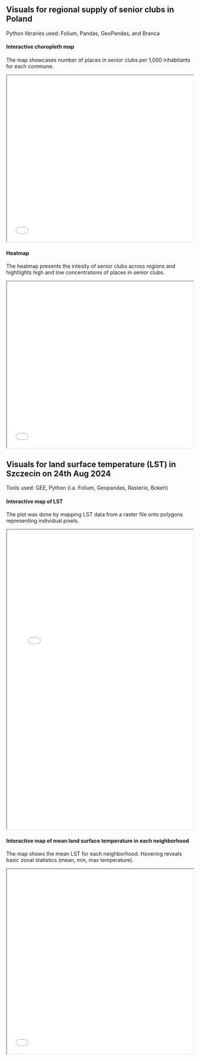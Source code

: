 ## Visuals for regional supply of senior clubs in Poland
Python libraries used: Folium, Pandas, GeoPandas, and Branca

#### **Interactive choropleth map** 
The map showcases number of places in senior clubs per 1,000 inhabitants for each commune.

<iframe src="{{ '/assets/interactive_map.html' | relative_url }}" width="100%" height="450"></iframe>

#### **Heatmap**
The heatmap presents the intesity of senior clubs across regions and hightlights high and low concentrations of places in senior clubs.

<iframe src="{{ '/assets/heatmap.html' | relative_url }}" width="100%" height="450"></iframe>


## Visuals for land surface temperature (LST) in Szczecin on 24th Aug 2024
Tools used: GEE, Python (i.a. Folium, Geopandas, Rasterio, Bokeh)

#### **Interactive map of LST** 
The plot was done by mapping LST data from a raster file onto polygons representing individual pixels. 

<iframe src="{{ '/assets/lst_raster_to_polygons.html' | relative_url }}" width="100%" height="810"></iframe>

#### **Interactive map of mean land surface temperature in each neighborhood** 
The map shows the mean LST for each neighborhood. Hovering reveals basic zonal statistics (mean, min, max temperature).

<iframe src="{{ '/assets/st_zonal_stats.html' | relative_url }}" width="100%" height="500"></iframe>